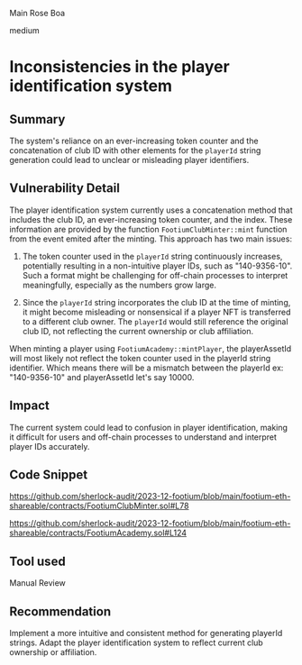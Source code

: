 Main Rose Boa

medium

# Inconsistencies in the player identification system

## Summary

The system's reliance on an ever-increasing token counter and the concatenation of club ID with other elements for the `playerId` string generation could lead to unclear or misleading player identifiers.

## Vulnerability Detail

The player identification system currently uses a concatenation method that includes the club ID, an ever-increasing token counter, and the index. These information are provided by the function `FootiumClubMinter::mint` function from the event emited after the minting. This approach has two main issues:

1. The token counter used in the `playerId` string continuously increases, potentially resulting in a non-intuitive player IDs, such as "140-9356-10". Such a format might be challenging for off-chain processes to interpret meaningfully, especially as the numbers grow large.

2. Since the `playerId` string incorporates the club ID at the time of minting, it might become misleading or nonsensical if a player NFT is transferred to a different club owner. The `playerId` would still reference the original club ID, not reflecting the current ownership or club affiliation.

When minting a player using `FootiumAcademy::mintPlayer`, the playerAssetId will most likely not reflect the token counter used in the playerId string identifier. Which means there will be a mismatch between the playerId ex: "140-9356-10" and playerAssetId let's say 10000. 


## Impact

The current system could lead to confusion in player identification, making it difficult for users and off-chain processes to understand and interpret player IDs accurately.


## Code Snippet

https://github.com/sherlock-audit/2023-12-footium/blob/main/footium-eth-shareable/contracts/FootiumClubMinter.sol#L78

https://github.com/sherlock-audit/2023-12-footium/blob/main/footium-eth-shareable/contracts/FootiumAcademy.sol#L124

## Tool used

Manual Review

## Recommendation

Implement a more intuitive and consistent method for generating playerId strings. Adapt the player identification system to reflect current club ownership or affiliation.